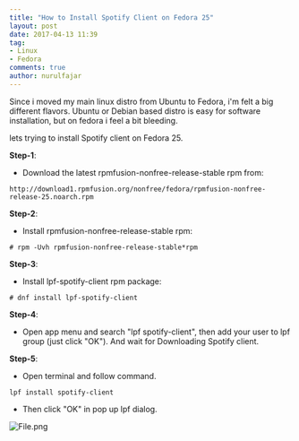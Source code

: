 ```yaml
---
title: "How to Install Spotify Client on Fedora 25"
layout: post
date: 2017-04-13 11:39
tag:
- Linux
- Fedora
comments: true
author: nurulfajar
---
```


Since i moved my main linux distro from Ubuntu to Fedora, i'm felt a big different flavors. Ubuntu or Debian based distro is easy for software installation, but on fedora i feel a bit bleeding.

lets trying to install Spotify client on Fedora 25.

**Step-1**:
* Download the latest rpmfusion-nonfree-release-stable rpm from:
```
http://download1.rpmfusion.org/nonfree/fedora/rpmfusion-nonfree-release-25.noarch.rpm
```

**Step-2**:
* Install rpmfusion-nonfree-release-stable rpm:
```
# rpm -Uvh rpmfusion-nonfree-release-stable*rpm
```

**Step-3**:
* Install lpf-spotify-client rpm package:
```
# dnf install lpf-spotify-client
```

**Step-4**:
* Open app menu and search "lpf spotify-client", then add your user to lpf group (just click "OK"). And wait for Downloading Spotify client.

**Step-5**:
* Open terminal and follow command.
```
lpf install spotify-client
```
* Then click "OK" in pop up lpf dialog.

![File.png]({{images.baseurl}}/assets/images/spotify-fedora.png)
